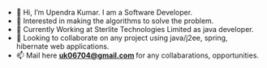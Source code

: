 <!---
Upendra0/Upendra0 is a ✨ special ✨ repository because its `README.md` (this file) appears on your GitHub profile.
You can click the Preview link to take a look at your changes.
--->
- 👋 Hi, I’m Upendra Kumar. I am a Software Developer.
- 👀 Interested in making the algorithms to solve the problem.
- 🌱 Currently Working at Sterlite Technologies Limited as java developer.
- 💞️ Looking to collaborate on any project using java/j2ee, spring, hibernate web applications.
- 📫 Mail here <a><b> uk06704@gmail.com </b></a> for any collabarations, opportunities.
